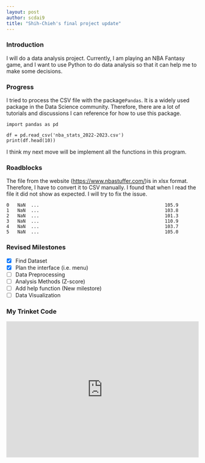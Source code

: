 ```yaml
---
layout: post
author: scdai9
title: "Shih-Chieh's final project update"
---
```


### Introduction

I will do a data analysis project. Currently, I am playing an NBA Fantasy game, and I want to use Python to do data analysis so that it can help me to make some decisions.

### Progress
I tried to process the CSV file with the package`Pandas`. It is a widely used package in the Data Science community. Therefore, there are a lot of tutorials and discussions I can reference for how to use this package. 

```
import pandas as pd

df = pd.read_csv('nba_stats_2022-2023.csv')
print(df.head(10))
```


I think my next move will be implement all the functions in this program.
### Roadblocks
The file from the website (https://www.nbastuffer.com/)is in xlsx format. Therefore, I have to convert it to CSV manually. I found that when I read the file it did not show as expected. I will try to fix the issue.

```
0   NaN  ...                                              105.9                                                                                                                
1   NaN  ...                                              103.8                                                                                                                
2   NaN  ...                                              101.3                                                                                                                
3   NaN  ...                                              110.9                                                                                                                
4   NaN  ...                                              103.7                                                                                                                
5   NaN  ...                                              105.0          
```

### Revised Milestones
- [x]  Find Dataset
- [x]  Plan the interface (i.e. menu)
- [ ]  Data Preprocessing
- [ ]  Analysis Methods (Z-score)
- [ ]  Add help function (New milestore)
- [ ]  Data Visualization
### My Trinket Code
<iframe src="https://trinket.io/embed/python3/8c7e552b5c" width="100%" height="356" frameborder="0" marginwidth="0" marginheight="0" allowfullscreen></iframe>
